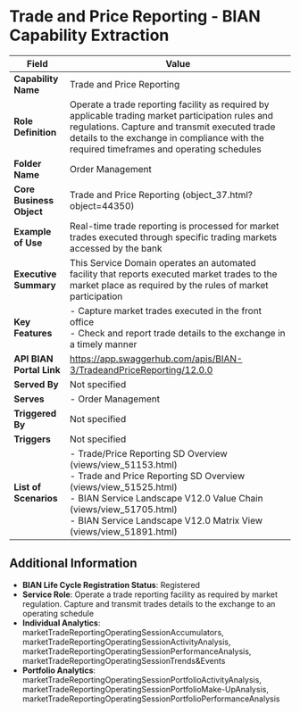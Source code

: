 # Trade and Price Reporting - BIAN Capability Extraction

| Field | Value |
|-------|-------|
| **Capability Name** | Trade and Price Reporting |
| **Role Definition** | Operate a trade reporting facility as required by applicable trading market participation rules and regulations. Capture and transmit executed trade details to the exchange in compliance with the required timeframes and operating schedules |
| **Folder Name** | Order Management |
| **Core Business Object** | Trade and Price Reporting (object_37.html?object=44350) |
| **Example of Use** | Real-time trade reporting is processed for market trades executed through specific trading markets accessed by the bank |
| **Executive Summary** | This Service Domain operates an automated facility that reports executed market trades to the market place as required by the rules of market participation |
| **Key Features** | - Capture market trades executed in the front office<br>- Check and report trade details to the exchange in a timely manner |
| **API BIAN Portal Link** | https://app.swaggerhub.com/apis/BIAN-3/TradeandPriceReporting/12.0.0 |
| **Served By** | Not specified |
| **Serves** | - Order Management |
| **Triggered By** | Not specified |
| **Triggers** | Not specified |
| **List of Scenarios** | - Trade/Price Reporting SD Overview (views/view_51153.html)<br>- Trade and Price Reporting SD Overview (views/view_51525.html)<br>- BIAN Service Landscape V12.0 Value Chain (views/view_51705.html)<br>- BIAN Service Landscape V12.0 Matrix View (views/view_51891.html) |

## Additional Information

- **BIAN Life Cycle Registration Status**: Registered
- **Service Role**: Operate a trade reporting facility as required by market regulation. Capture and transmit trades details to the exchange to an operating schedule
- **Individual Analytics**: marketTradeReportingOperatingSessionAccumulators, marketTradeReportingOperatingSessionActivityAnalysis, marketTradeReportingOperatingSessionPerformanceAnalysis, marketTradeReportingOperatingSessionTrends&Events
- **Portfolio Analytics**: marketTradeReportingOperatingSessionPortfolioActivityAnalysis, marketTradeReportingOperatingSessionPortfolioMake-UpAnalysis, marketTradeReportingOperatingSessionPortfolioPerformanceAnalysis